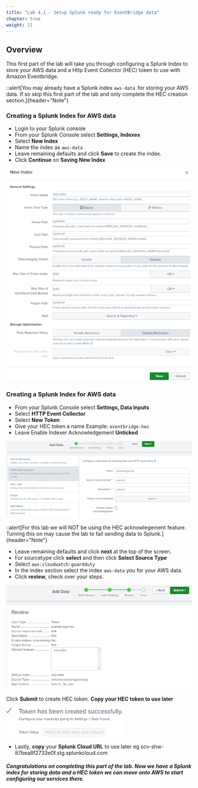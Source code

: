 ```yaml
---
title: "Lab 4.1 - Setup Splunk ready for EventBridge data"
chapter: true
weight: 21
---
```


## Overview
This first part of the lab will take you through configuring a Splunk Index to store your AWS data and a Http Event Collector (HEC) token to use with Amazon Eventbridge.


::alert[You may already have a Splunk index `aws-data `for storing your AWS data. If so skip this first part of the lab and only complete the HEC creation section.]{header="Note"}

### Creating a Splunk Index for AWS data
- Login to your Splunk console
- From your Splunk Console select **Settings, Indexes**
- Select **New Index**
- Name the index as `aws-data` 
- Leave remaining defaults and click **Save** to create the index. 
- Click **Continue** on **Saving New Index**

![image003](/static/40_eventbridge/Image003.png)

### Creating a Splunk Index for AWS data
- From your Splunk Console select **Settings, Data Inputs**
- Select **HTTP Event Collector**
- Select **New Token**
- Give your HEC token a name Example: `eventbridge-hec`
- Leave Enable Indexer Acknowledgement **Unticked**

![image004](/static/40_eventbridge/create-hec.png)

::alert[For this lab we will NOT be using the HEC acknowlegement feature. Turning this on may cause the lab to fail sending data to Splunk.]{header="Note"}


- Leave remaining defaults and click **next** at the top of the screen. 
- For sourcetype click **select** and then click **Select Source Type**
- Select `aws:cloudwatch:guardduty`
- In the index section select the index `aws-data` you for your AWS data. 
- Click **review**, check over your steps.

![image004](/static/40_eventbridge/create-hec-2.png)

Click **Submit** to create HEC token.
**Copy your HEC token to use later**

![image005](/static/40_eventbridge/Image005.png)

- Lastly, **copy** your **Splunk Cloud URL** to use later eg scv-shw-87bea8f2733e0f.stg.splunkcloud.com

##### Congratulations on completing this part of the lab. Now we have a Splunk index for storing data and a HEC token we can move onto AWS to start configuring our services there.